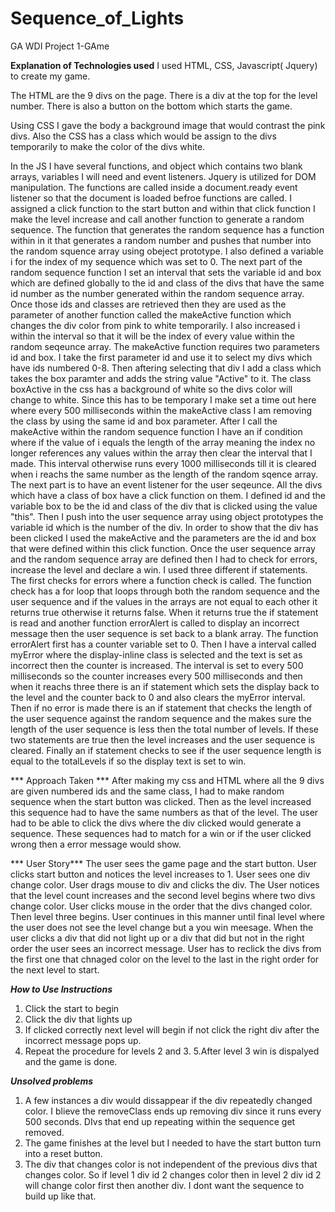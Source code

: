 # Sequence_of_Lights
GA WDI Project 1-GAme

****Explanation of Technologies used****
I used HTML, CSS,  Javascript( Jquery)  to create my game.

The HTML are the 9 divs on the page. There is a div at the top for the level number. There is also 
a button on the bottom which starts the game.

Using CSS I gave the body a background image that would contrast the pink divs. Also the CSS
has a class which would be assign to the divs temporarily to make the color of the divs white.

In the JS I have several functions, and object which contains two blank arrays, variables I will need
and event listeners. Jquery is utilized for DOM manipulation. The functions are called inside a document.ready
event listener so that the document is loaded befroe functions are called. I assigned a click function to 
the start button and within that click function I make the level increase and call another function to generate
a random sequence. The function that generates the random sequence has a function within in it that
generates a random number and pushes that number into the random squence array using obeject
prototype. I also defined a variable i for the index of my sequence which was set to 0. 
The next part of the random sequence function I set an interval that sets the variable id and box which are 
defined globally to the id and class of the divs that have the same id number as the number generated within
the random sequence array. Once those ids and classes are retrieved then they are used as the parameter 
of another function called the makeActive function which changes the div color from pink to white 
temporarily. I also increased i within the interval so that it will be the index of every value within the random
seqeunce array. The makeActive function requires two parameters id and box. I take the first parameter id and use
it to  select my divs which have ids numbered 0-8. Then aftering selecting that div I add a class which takes the box 
paramter and adds the string value "Active" to it. The class boxActive in the css has a background of white so 
the divs color will change to white. Since this has to be temporary I make set a time out here where every 500
milliseconds within the makeActive class I am removing the class by using the same id and box parameter. After I call
the makeActive within the random sequence function I have an if condition where if the value of i equals 
the length of the array meaning the index no longer references any values within the array then clear the interval that 
I made. This interval otherwise runs every 1000 milliseconds till it is cleared when i reachs the same number
as the length of the random sqence array. The next part is to have an event listener for the user seqeunce.
All the divs which have a class of box have a click function on them. I defined id and the variable box to be
the id and class of the div that is clicked using the value "this". Then I push into the user sequence array
using object prototypes the variable id which is the number of the div. In order to show that the div has been clicked
I used the makeActive and the parameters are the id and box that were defined within this click function.
Once the user sequence array and the random sequence array are defined then I had to check for errors, increase
the level and declare a win. I used three different if statements. The first checks for errors where a function
check is called. The function check has a for loop that loops through both the random sequence and the user 
sequence and if the values in the arrays are not equal to each other it returns true otherwise it returns false. When
it returns true the if statement is read and another function errorAlert is called to display an incorrect message then
the user sequence is set back to a blank array.  The function errorAlert first has a counter variable set to 0. Then I
have a interval called myError where the display-inline class is selected and the text is set as incorrect then the
counter is increased. The interval is set to every 500 milliseconds so the counter increases every 500 milliseconds
and then when it reachs three there is an if statement which sets the display back to the level and the counter back to 
0 and also clears the myError interval. Then if no error is made there is an if statement that checks the length of the
user sequence against the random sequence and the makes sure the length of the user sequence is less then the 
total number of levels. If these two statements are true then the level increases and the user sequence
is cleared. Finally an if statement checks to see if the user sequence length is equal to the totalLevels 
if so the display text is set to win.

*** Approach Taken ***
After making my css and HTML where all the 9 divs are given numbered ids and the same class, I had
to make random sequence when the start button was clicked. Then as the level increased this sequence
had to have the same numbers as that of the level. The user had to be able to click the divs where the div
clicked would generate a sequence. These sequences had to match for a win or if the user clicked wrong then 
a error message would show. 



*** User Story***
The user sees the game page and the start button. User clicks start button and notices the level increases to 1.
User sees one div change color. User drags mouse to div and clicks the div. The User notices that the level count
increases and the second level begins where two divs change color. User clicks mouse in the order
that the divs changed color. Then level three begins. User continues in this manner until final level where
the user does not see the level change but a you win meesage. When the user clicks a div that did not light up
or a div that did but not in the right order the user sees an incorrect message. User has to reclick the divs from 
the first one that chnaged color on the level to the last in the right order for the next level to start.


***How to Use Instructions***
1. Click the start to begin
2. Click the div that lights up
3. If clicked correctly next level will begin if not click the right div after the incorrect message pops up.
4. Repeat the procedure for levels 2 and 3.
5.After level 3 win is dispalyed and the game is done.




***Unsolved problems***
1. A few instances a div would dissappear if the div repeatedly changed color. I blieve the removeClass ends up 
      removing  div since it runs every 500 seconds. DIvs that end up repeating within the sequence get removed.
2. The game finishes at the level but I needed to have the start button turn into a reset button.
3. The div that changes color is not independent of the previous divs that changes color. So if level 1 div
      id 2 changes color then in level 2 div id 2 will change color first then another div. I dont want the
      sequence to build up like that. 







